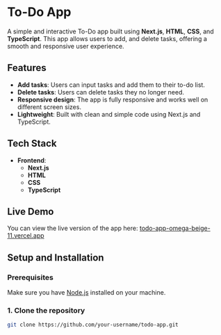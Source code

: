 # To-Do App

A simple and interactive To-Do app built using **Next.js**, **HTML**, **CSS**, and **TypeScript**. This app allows users to add, and delete tasks, offering a smooth and responsive user experience.

## Features

- **Add tasks**: Users can input tasks and add them to their to-do list.
- **Delete tasks**: Users can delete tasks they no longer need.
- **Responsive design**: The app is fully responsive and works well on different screen sizes.
- **Lightweight**: Built with clean and simple code using Next.js and TypeScript.

## Tech Stack

- **Frontend**: 
  - **Next.js**
  - **HTML**
  - **CSS**
  - **TypeScript**

## Live Demo

You can view the live version of the app here: [todo-app-omega-beige-11.vercel.app](https://todo-app-omega-beige-11.vercel.app)


## Setup and Installation

### Prerequisites

Make sure you have [Node.js](https://nodejs.org/) installed on your machine.

### 1. Clone the repository

```bash
git clone https://github.com/your-username/todo-app.git
